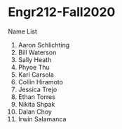 # Engr212-Fall2020

Name List
1. Aaron Schlichting
2. Bill Waterson
3. Sally Heath
4. Phyoe Thu
4. Karl Carsola
5. Collin Hiramoto
6. Jessica Trejo
7. Ethan Torres
8. Nikita Shpak
9. Dalan Choy
10. Irwin Salamanca
